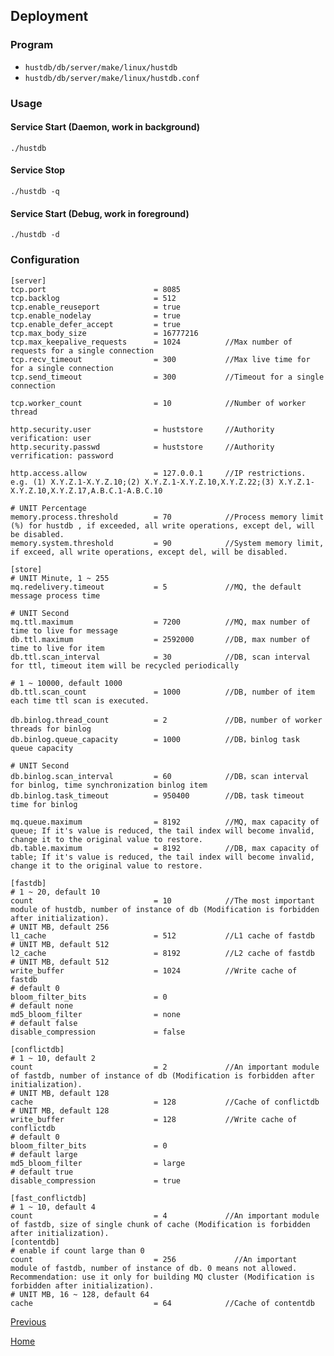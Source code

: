 Deployment
--

### Program ###

* `hustdb/db/server/make/linux/hustdb`
* `hustdb/db/server/make/linux/hustdb.conf`

### Usage ###

#### Service Start (Daemon, work in background) ####

    ./hustdb

#### Service Stop ####

    ./hustdb -q

#### Service Start (Debug, work in foreground) ####

    ./hustdb -d

### Configuration ###

    [server]
    tcp.port                        = 8085
    tcp.backlog                     = 512
    tcp.enable_reuseport            = true
    tcp.enable_nodelay              = true
    tcp.enable_defer_accept         = true
    tcp.max_body_size               = 16777216
    tcp.max_keepalive_requests      = 1024          //Max number of requests for a single connection 
    tcp.recv_timeout                = 300           //Max live time for for a single connection
    tcp.send_timeout                = 300           //Timeout for a single connection

    tcp.worker_count                = 10            //Number of worker thread

    http.security.user              = huststore     //Authority verification: user
    http.security.passwd            = huststore     //Authority verrification: password

    http.access.allow               = 127.0.0.1     //IP restrictions. e.g. (1) X.Y.Z.1-X.Y.Z.10;(2) X.Y.Z.1-X.Y.Z.10,X.Y.Z.22;(3) X.Y.Z.1-X.Y.Z.10,X.Y.Z.17,A.B.C.1-A.B.C.10

	# UNIT Percentage
    memory.process.threshold        = 70            //Process memory limit (%) for hustdb , if exceeded, all write operations, except del, will be disabled.
    memory.system.threshold         = 90            //System memory limit, if exceed, all write operations, except del, will be disabled.

	[store]
	# UNIT Minute, 1 ~ 255
	mq.redelivery.timeout           = 5             //MQ, the default message process time 

	# UNIT Second
	mq.ttl.maximum                  = 7200          //MQ, max number of time to live for message
	db.ttl.maximum                  = 2592000       //DB, max number of time to live for item
    db.ttl.scan_interval            = 30            //DB, scan interval for ttl, timeout item will be recycled periodically

    # 1 ~ 10000, default 1000
    db.ttl.scan_count               = 1000          //DB, number of item each time ttl scan is executed.

	db.binlog.thread_count          = 2             //DB，number of worker threads for binlog
	db.binlog.queue_capacity        = 1000          //DB，binlog task queue capacity

	# UNIT Second
	db.binlog.scan_interval         = 60            //DB，scan interval for binlog, time synchronization binlog item
	db.binlog.task_timeout          = 950400        //DB，task timeout time for binlog

	mq.queue.maximum                = 8192          //MQ, max capacity of queue; If it's value is reduced, the tail index will become invalid, change it to the original value to restore.
	db.table.maximum                = 8192          //DB, max capacity of table; If it's value is reduced, the tail index will become invalid, change it to the original value to restore.

    [fastdb]
    # 1 ~ 20, default 10
    count                           = 10            //The most important module of hustdb, number of instance of db (Modification is forbidden after initialization).
    # UNIT MB, default 256
    l1_cache                        = 512           //L1 cache of fastdb
    # UNIT MB, default 512
    l2_cache                        = 8192          //L2 cache of fastdb
    # UNIT MB, default 512
    write_buffer                    = 1024          //Write cache of fastdb
    # default 0
    bloom_filter_bits               = 0
    # default none
    md5_bloom_filter                = none
    # default false
    disable_compression             = false

    [conflictdb]
    # 1 ~ 10, default 2
    count                           = 2             //An important module of fastdb, number of instance of db (Modification is forbidden after initialization).
    # UNIT MB, default 128
    cache                           = 128           //Cache of conflictdb
    # UNIT MB, default 128
    write_buffer                    = 128           //Write cache of conflictdb
    # default 0
    bloom_filter_bits               = 0
    # default large
    md5_bloom_filter                = large
    # default true
    disable_compression             = true

    [fast_conflictdb]
    # 1 ~ 10, default 4
    count                           = 4             //An important module of fastdb, size of single chunk of cache (Modification is forbidden after initialization).
    [contentdb]
    # enable if count large than 0
    count                           = 256             //An important module of fastdb, number of instance of db. 0 means not allowed. Recommendation: use it only for building MQ cluster (Modification is forbidden after initialization).
    # UNIT MB, 16 ~ 128, default 64
    cache                           = 64            //Cache of contentdb

[Previous](../index.md)

[Home](../../index.md)
